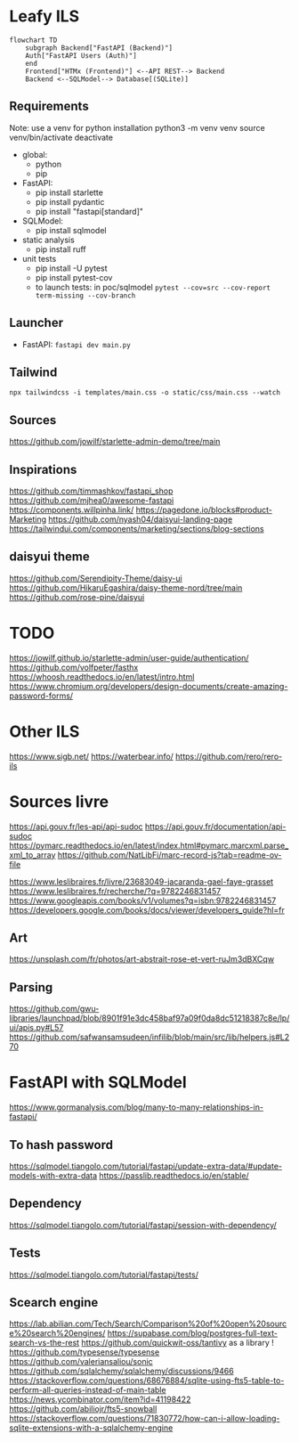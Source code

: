 # Leafy ILS

```mermaid
flowchart TD
    subgraph Backend["FastAPI (Backend)"]
    Auth["FastAPI Users (Auth)"]
    end
    Frontend["HTMx (Frontend)"] <--API REST--> Backend
    Backend <--SQLModel--> Database[(SQLite)]
```

## Requirements

Note: use a venv for python installation
    python3 -m venv venv
    source venv/bin/activate
    deactivate

- global:
    - python
    - pip
- FastAPI:
    - pip install starlette
    - pip install pydantic
    - pip install "fastapi[standard]"
- SQLModel:
    - pip install sqlmodel
- static analysis
    - pip install ruff
- unit tests
    - pip install -U pytest
    - pip install pytest-cov
    - to launch tests: in poc/sqlmodel `pytest --cov=src --cov-report term-missing --cov-branch`

## Launcher

- FastAPI: `fastapi dev main.py`

## Tailwind

```npx tailwindcss -i templates/main.css -o static/css/main.css --watch```

## Sources

https://github.com/jowilf/starlette-admin-demo/tree/main

## Inspirations

https://github.com/timmashkov/fastapi_shop
https://github.com/mjhea0/awesome-fastapi
https://components.willpinha.link/
https://pagedone.io/blocks#product-Marketing
https://github.com/nyash04/daisyui-landing-page
https://tailwindui.com/components/marketing/sections/blog-sections

## daisyui theme
https://github.com/Serendipity-Theme/daisy-ui
https://github.com/HikaruEgashira/daisy-theme-nord/tree/main
https://github.com/rose-pine/daisyui
# TODO

https://jowilf.github.io/starlette-admin/user-guide/authentication/
https://github.com/volfpeter/fasthx
https://whoosh.readthedocs.io/en/latest/intro.html
https://www.chromium.org/developers/design-documents/create-amazing-password-forms/

# Other ILS

https://www.sigb.net/
https://waterbear.info/
https://github.com/rero/rero-ils

# Sources livre

https://api.gouv.fr/les-api/api-sudoc
https://api.gouv.fr/documentation/api-sudoc
https://pymarc.readthedocs.io/en/latest/index.html#pymarc.marcxml.parse_xml_to_array
https://github.com/NatLibFi/marc-record-js?tab=readme-ov-file

https://www.leslibraires.fr/livre/23683049-jacaranda-gael-faye-grasset
https://www.leslibraires.fr/recherche/?q=9782246831457
https://www.googleapis.com/books/v1/volumes?q=isbn:9782246831457
https://developers.google.com/books/docs/viewer/developers_guide?hl=fr

## Art

https://unsplash.com/fr/photos/art-abstrait-rose-et-vert-ruJm3dBXCqw

## Parsing
https://github.com/gwu-libraries/launchpad/blob/8901f91e3dc458baf97a09f0da8dc51218387c8e/lp/ui/apis.py#L57
https://github.com/safwansamsudeen/infilib/blob/main/src/lib/helpers.js#L270

# FastAPI with SQLModel

https://www.gormanalysis.com/blog/many-to-many-relationships-in-fastapi/

## To hash password

https://sqlmodel.tiangolo.com/tutorial/fastapi/update-extra-data/#update-models-with-extra-data
https://passlib.readthedocs.io/en/stable/

## Dependency

https://sqlmodel.tiangolo.com/tutorial/fastapi/session-with-dependency/

## Tests

https://sqlmodel.tiangolo.com/tutorial/fastapi/tests/

## Scearch engine 

https://lab.abilian.com/Tech/Search/Comparison%20of%20open%20source%20search%20engines/
https://supabase.com/blog/postgres-full-text-search-vs-the-rest
https://github.com/quickwit-oss/tantivy as a library !
https://github.com/typesense/typesense
https://github.com/valeriansaliou/sonic
https://github.com/sqlalchemy/sqlalchemy/discussions/9466
https://stackoverflow.com/questions/68676884/sqlite-using-fts5-table-to-perform-all-queries-instead-of-main-table
https://news.ycombinator.com/item?id=41198422
https://github.com/abiliojr/fts5-snowball
https://stackoverflow.com/questions/71830772/how-can-i-allow-loading-sqlite-extensions-with-a-sqlalchemy-engine